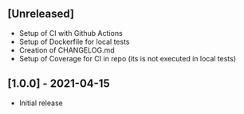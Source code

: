 ## [Unreleased]

- Setup of CI with Github Actions
- Setup of Dockerfile for local tests
- Creation of CHANGELOG.md
- Setup of Coverage for CI in repo (its is not executed in local tests)

## [1.0.0] - 2021-04-15

- Initial release
